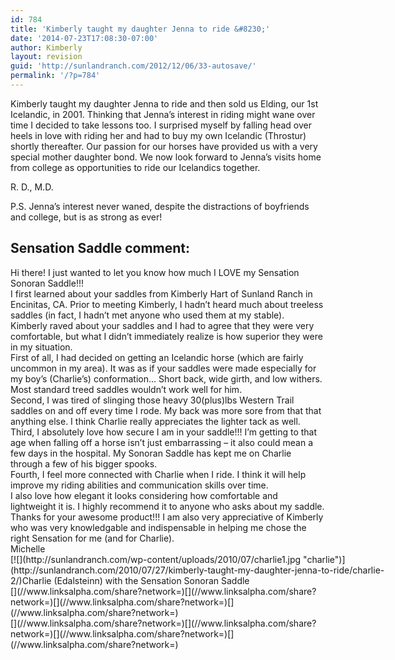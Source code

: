 ```yaml
---
id: 784
title: 'Kimberly taught my daughter Jenna to ride &#8230;'
date: '2014-07-23T17:08:30-07:00'
author: Kimberly
layout: revision
guid: 'http://sunlandranch.com/2012/12/06/33-autosave/'
permalink: '/?p=784'
---
```


Kimberly taught my daughter Jenna to ride and then sold us Elding, our 1st Icelandic, in 2001. Thinking that Jenna’s interest in riding might wane over time I decided to take lessons too. I surprised myself by falling head over heels in love with riding her and had to buy my own Icelandic (Throstur) shortly thereafter. Our passion for our horses have provided us with a very special mother daughter bond. We now look forward to Jenna’s visits home from college as opportunities to ride our Icelandics together.

R. D., M.D.

P.S. Jenna’s interest never waned, despite the distractions of boyfriends and college, but is as strong as ever!

## **Sensation Saddle comment:**

<div><div>Hi there! I just wanted to let you know how much I LOVE my Sensation Sonoran Saddle!!!</div><div></div><div>I first learned about your saddles from Kimberly Hart of Sunland Ranch in Encinitas, CA. Prior to meeting Kimberly, I hadn’t heard much about treeless saddles (in fact, I hadn’t met anyone who used them at my stable).</div><div></div><div>Kimberly raved about your saddles and I had to agree that they were very comfortable, but what I didn’t immediately realize is how superior they were in my situation.</div><div></div><div>First of all, I had decided on getting an Icelandic horse (which are fairly uncommon in my area). It was as if your saddles were made especially for my boy’s (Charlie’s) conformation… Short back, wide girth, and low withers. Most standard treed saddles wouldn’t work well for him.</div><div></div><div>Second, I was tired of slinging those heavy 30(plus)lbs Western Trail saddles on and off every time I rode. My back was more sore from that that anything else. I think Charlie really appreciates the lighter tack as well.</div><div></div><div>Third, I absolutely love how secure I am in your saddle!!! I’m getting to that age when falling off a horse isn’t just embarrassing – it also could mean a few days in the hospital. My Sonoran Saddle has kept me on Charlie through a few of his bigger spooks.</div><div></div><div>Fourth, I feel more connected with Charlie when I ride. I think it will help improve my riding abilities and communication skills over time.</div><div></div><div>I also love how elegant it looks considering how comfortable and lightweight it is. I highly recommend it to anyone who asks about my saddle.</div><div></div><div>Thanks for your awesome product!!! I am also very appreciative of Kimberly who was very knowledgable and indispensable in helping me chose the right Sensation for me (and for Charlie).</div><div></div><div>Michelle</div><div></div><div><div class="wp-caption alignnone" id="attachment_786" style="width: 650px">[![](http://sunlandranch.com/wp-content/uploads/2010/07/charlie1.jpg "charlie")](http://sunlandranch.com/2010/07/27/kimberly-taught-my-daughter-jenna-to-ride/charlie-2/)Charlie (Edalsteinn) with the Sensation Sonoran Saddle

</div></div><div></div><div></div><div></div></div><div class="linksalpha_container linksalpha_app_3" data-counters="1" data-size="regular" data-style="square" data-title="Kimberly taught my daughter Jenna to ride …" data-url="https://www.sunlandranch.com/?p=784">[](//www.linksalpha.com/share?network=)[](//www.linksalpha.com/share?network=)[](//www.linksalpha.com/share?network=)[](//www.linksalpha.com/share?network=)</div><div class="linksalpha_container linksalpha_app_7" data-position="" data-title="Kimberly taught my daughter Jenna to ride …" data-url="https://www.sunlandranch.com/?p=784">[](//www.linksalpha.com/share?network=)[](//www.linksalpha.com/share?network=)[](//www.linksalpha.com/share?network=)[](//www.linksalpha.com/share?network=)</div>